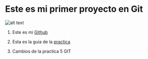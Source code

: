 # Este es mi primer proyecto en Git


![alt text](https://logos-world.net/wp-content/uploads/2020/11/GitHub-Emblem.png)

1. Este es mi [Github](https://github.com/Dark-Miel)
2. Esta es la guia de la [practica](https://github.com/AlfonsoDeUna/LABORATORIO_GIT/blob/main/laboratorio_Pract_1.md)

3. Cambios de la practica 5 GIT

